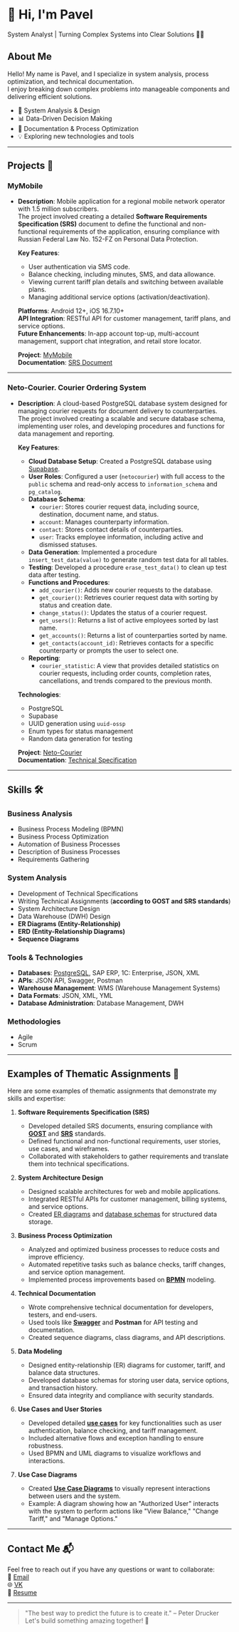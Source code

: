 # 👋 Hi, I'm Pavel
System Analyst | Turning Complex Systems into Clear Solutions 🦸‍♂️

## About Me
Hello! My name is Pavel, and I specialize in system analysis, process optimization, and technical documentation.  
I enjoy breaking down complex problems into manageable components and delivering efficient solutions.  

- 🔧 System Analysis & Design
- 📊 Data-Driven Decision Making
- 📝 Documentation & Process Optimization
- 💡 Exploring new technologies and tools

---

## Projects 🚀

### **MyMobile**
- **Description**: Mobile application for a regional mobile network operator with 1.5 million subscribers.  
  The project involved creating a detailed **Software Requirements Specification (SRS)** document to define the functional and non-functional requirements of the application, ensuring compliance with Russian Federal Law No. 152-FZ on Personal Data Protection.

  **Key Features**:
  - User authentication via SMS code.
  - Balance checking, including minutes, SMS, and data allowance.
  - Viewing current tariff plan details and switching between available plans.
  - Managing additional service options (activation/deactivation).

  **Platforms**: Android 12+, iOS 16.7.10+  
  **API Integration**: RESTful API for customer management, tariff plans, and service options.  
  **Future Enhancements**: In-app account top-up, multi-account management, support chat integration, and retail store locator.

  **Project**: [MyMobile](https://github.com/pmasalev/MyMobile)  
  **Documentation**: [SRS Document](https://github.com/pmasalev/MyMobile/blob/main/SRS%20MyMobile%20v.1.0.0.docx)
  
---

### **Neto-Courier. Courier Ordering System**
- **Description**: A cloud-based PostgreSQL database system designed for managing courier requests for document delivery to counterparties.  
  The project involved creating a scalable and secure database schema, implementing user roles, and developing procedures and functions for data management and reporting.

  **Key Features**:
  - **Cloud Database Setup**: Created a PostgreSQL database using [Supabase](https://supabase.com/).
  - **User Roles**: Configured a user (`netocourier`) with full access to the `public` schema and read-only access to `information_schema` and `pg_catalog`.
  - **Database Schema**:
    - `courier`: Stores courier request data, including source, destination, document name, and status.
    - `account`: Manages counterparty information.
    - `contact`: Stores contact details of counterparties.
    - `user`: Tracks employee information, including active and dismissed statuses.
  - **Data Generation**: Implemented a procedure `insert_test_data(value)` to generate random test data for all tables.
  - **Testing**: Developed a procedure `erase_test_data()` to clean up test data after testing.
  - **Functions and Procedures**:
    - `add_courier()`: Adds new courier requests to the database.
    - `get_courier()`: Retrieves courier request data with sorting by status and creation date.
    - `change_status()`: Updates the status of a courier request.
    - `get_users()`: Returns a list of active employees sorted by last name.
    - `get_accounts()`: Returns a list of counterparties sorted by name.
    - `get_contacts(account_id)`: Retrieves contacts for a specific counterparty or prompts the user to select one.
  - **Reporting**:
    - `courier_statistic`: A view that provides detailed statistics on courier requests, including order counts, completion rates, cancellations, and trends compared to the previous month.

  **Technologies**:
  - PostgreSQL
  - Supabase
  - UUID generation using `uuid-ossp`
  - Enum types for status management
  - Random data generation for testing
    
  **Project**: [Neto-Courier](https://github.com/pmasalev/neto-courier-tz)  
  **Documentation**: [Technical Specification](https://github.com/pmasalev/neto-courier-tz/blob/main/technical_specification.md)

---

## Skills 🛠️

### **Business Analysis**
- Business Process Modeling (BPMN)
- Business Process Optimization
- Automation of Business Processes
- Description of Business Processes
- Requirements Gathering

### **System Analysis**
- Development of Technical Specifications
- Writing Technical Assignments (**according to GOST and SRS standards**)
- System Architecture Design
- Data Warehouse (DWH) Design
- **ER Diagrams (Entity-Relationship)**
- **ERD (Entity-Relationship Diagrams)**
- **Sequence Diagrams**

### **Tools & Technologies**
- **Databases**: [PostgreSQL](https://github.com/pmasalev/examples/blob/main/POSTGRESQL.sql), SAP ERP, 1C: Enterprise, JSON, XML
- **APIs**: JSON API, Swagger, Postman
- **Warehouse Management**: WMS (Warehouse Management Systems)
- **Data Formats**: JSON, XML, YML
- **Database Administration**: Database Management, DWH

### **Methodologies**
- Agile
- Scrum

---

## Examples of Thematic Assignments 📑

Here are some examples of thematic assignments that demonstrate my skills and expertise:

1. **Software Requirements Specification (SRS)**
   - Developed detailed SRS documents, ensuring compliance with [**GOST**](https://github.com/pmasalev/examples/blob/main/GOST.md) and [**SRS**](https://github.com/pmasalev/MyMobile/blob/main/SRS%20MyMobile%20v.1.0.0.docx) standards.
   - Defined functional and non-functional requirements, user stories, use cases, and wireframes.
   - Collaborated with stakeholders to gather requirements and translate them into technical specifications.

2. **System Architecture Design**
   - Designed scalable architectures for web and mobile applications.
   - Integrated RESTful APIs for customer management, billing systems, and service options.
   - Created [ER diagrams](https://github.com/pmasalev/examples/blob/main/ER.md) and [database schemas](https://github.com/pmasalev/examples/blob/main/DWH.md) for structured data storage.

3. **Business Process Optimization**
   - Analyzed and optimized business processes to reduce costs and improve efficiency.
   - Automated repetitive tasks such as balance checks, tariff changes, and service option management.
   - Implemented process improvements based on [**BPMN**](https://github.com/pmasalev/examples/blob/main/BPMN.md) modeling.

4. **Technical Documentation**
   - Wrote comprehensive technical documentation for developers, testers, and end-users.
   - Used tools like [**Swagger**](https://github.com/pmasalev/examples/blob/main/API.md) and **Postman** for API testing and documentation.
   - Created sequence diagrams, class diagrams, and API descriptions.

5. **Data Modeling**
   - Designed entity-relationship (ER) diagrams for customer, tariff, and balance data structures.
   - Developed database schemas for storing user data, service options, and transaction history.
   - Ensured data integrity and compliance with security standards.

6. **Use Cases and User Stories**
   - Developed detailed [**use cases**](https://github.com/pmasalev/examples/blob/main/UC%20%26%20UCD.md) for key functionalities such as user authentication, balance checking, and tariff management.
   - Included alternative flows and exception handling to ensure robustness.
   - Used BPMN and UML diagrams to visualize workflows and interactions.

7. **Use Case Diagrams**
   - Created [**Use Case Diagrams**](https://github.com/pmasalev/examples/blob/main/UC%20%26%20UCD.md) to visually represent interactions between users and the system.
   - Example: A diagram showing how an "Authorized User" interacts with the system to perform actions like "View Balance," "Change Tariff," and "Manage Options."

---

## Contact Me 📬

Feel free to reach out if you have any questions or want to collaborate:  
📧 [Email](mailto:pmasalev@yandex.ru)  
🌐 [VK](https://vk.com/false_e)  
📄 [Resume](https://hh.ru/resume/cf7d8eabff0e1c51db0039ed1f7838694f4352)

---

> "The best way to predict the future is to create it." – Peter Drucker  
> Let's build something amazing together! 🚀
